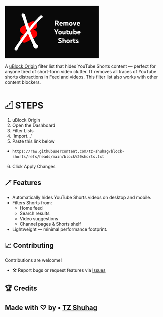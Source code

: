 ![Logo](assets/image.png)

A [uBlock Origin](https://github.com/gorhill/uBlock) filter list that hides YouTube Shorts content — perfect for anyone tired of short-form video clutter.
IT removes all traces of YouTube shorts distractions in Feed and videos. This filter list also works with other content blockers.

# 𓊍 STEPS
1. uBlock Origin
2. Open the Dashboard
3. Filter Lists
4. 'Import...'
5. Paste this link below
- `https://raw.githubusercontent.com/tz-shuhag/block-shorts/refs/heads/main/block%20shorts.txt`
6. Click Apply Changes

## 🪄 Features

* Automatically hides YouTube Shorts videos on desktop and mobile.
* Filters Shorts from:
  * Home feed
  * Search results
  * Video suggestions
  * Channel pages & Shorts shelf
* Lightweight — minimal performance footprint.


## 📈 Contributing

Contributions are welcome!
* 🛠 Report bugs or request features via [Issues](https://github.com/tz-shuhag/block-shorts/issues/new/choose)

## 🏆 Credits

Made with ♡ by •󠁏󠁏 [TZ Shuhag](https://tz-shuhag.github.io)
---
